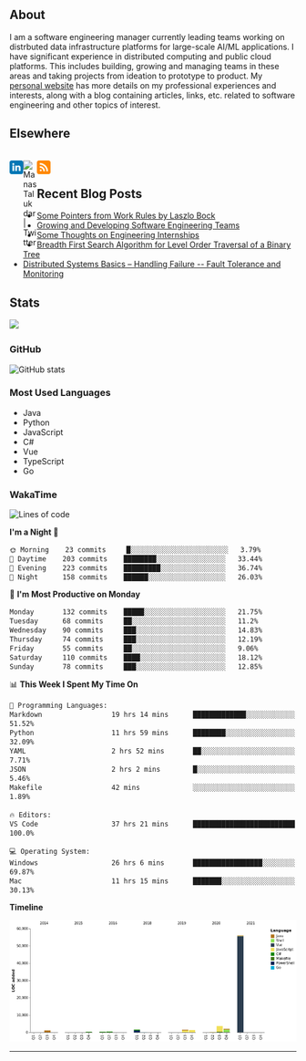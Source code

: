 ## About

I am a software engineering manager currently leading teams working on distrbuted data infrastructure platforms for large-scale AI/ML applications. I have significant experience in distributed computing and public cloud platforms. This includes building, growing and managing teams in these areas and taking projects from ideation to prototype to product. My [personal website](https://manastalukdar.github.io/) has more details on my professional experiences and interests, along with a blog containing articles, links, etc. related to software engineering and other topics of interest.

## Elsewhere

</br>

<a href="https://www.linkedin.com/in/manastalukdar" target="_blank">
  <img align="left" alt="Manas Talukdar | Linkedin" width="24px" src="https://raw.githubusercontent.com/edent/SuperTinyIcons/master/images/svg/linkedin.svg" />
</a>
<a href="https://www.twitter.com/manastalukdar" target="_blank">
  <img align="left" alt="Manas Talukdar | Twitter" width="24px" src="https://github.com/TheDudeThatCode/TheDudeThatCode/blob/master/Assets/Twitter.svg" />
</a>
<a href="https://manastalukdar.github.io/" target="_blank">
  <img align="left" alt="Manas Talukdar | Website" width="24px" src="https://github.com/edent/SuperTinyIcons/blob/master/images/svg/rss.svg" />
</a>

</br>

## Recent Blog Posts

<!-- BLOG:START -->
- [Some Pointers from Work Rules by Laszlo Bock](https://manastalukdar.github.io/blog/2020/01/25/work-rules-laszlo-bock-pointers/)
- [Growing and Developing Software Engineering Teams](https://manastalukdar.github.io/blog/2019/09/19/growing-developing-software-engineering-teams/)
- [Some Thoughts on Engineering Internships](https://manastalukdar.github.io/blog/2019/09/04/some-thoughts-on-engineering-internships/)
- [Breadth First Search Algorithm for Level Order Traversal of a Binary Tree](https://manastalukdar.github.io/blog/2019/08/29/breadth-first-search-binary-tree-level-order-traversal/)
- [Distributed Systems Basics – Handling Failure -- Fault Tolerance and Monitoring](https://manastalukdar.github.io/blog/2019/08/19/katemats-distributed-systems-fault-tolerance-monitoring/)
<!-- BLOG:END -->

## Stats

![](https://komarev.com/ghpvc/?username=manastalukdar)

### GitHub

![GitHub stats](https://github-readme-stats.vercel.app/api?username=manastalukdar&show_icons=true&hide_border=true&hide_rank=true&hide_title=true&icon_color=79ff97&text_color=cecac3&bg_color=4d4b4b)

### Most Used Languages

- Java
- Python
- JavaScript
- C#
- Vue
- TypeScript
- Go

<!--
![Top Langs](https://github-readme-stats.vercel.app/api/top-langs/?username=manastalukdar&layout=compact&hide_border=true&hide_title=true&icon_color=79ff97&text_color=cecac3&bg_color=4d4b4b)
-->

### WakaTime

<!--START_SECTION:waka-->
![Lines of code](https://img.shields.io/badge/From%20Hello%20World%20I%27ve%20Written-68935%20lines%20of%20code-blue)

**I'm a Night 🦉** 

```text
🌞 Morning    23 commits     █░░░░░░░░░░░░░░░░░░░░░░░░   3.79% 
🌆 Daytime    203 commits    ████████░░░░░░░░░░░░░░░░░   33.44% 
🌃 Evening    223 commits    █████████░░░░░░░░░░░░░░░░   36.74% 
🌙 Night      158 commits    ██████░░░░░░░░░░░░░░░░░░░   26.03%

```
📅 **I'm Most Productive on Monday** 

```text
Monday       132 commits    █████░░░░░░░░░░░░░░░░░░░░   21.75% 
Tuesday      68 commits     ██░░░░░░░░░░░░░░░░░░░░░░░   11.2% 
Wednesday    90 commits     ███░░░░░░░░░░░░░░░░░░░░░░   14.83% 
Thursday     74 commits     ███░░░░░░░░░░░░░░░░░░░░░░   12.19% 
Friday       55 commits     ██░░░░░░░░░░░░░░░░░░░░░░░   9.06% 
Saturday     110 commits    ████░░░░░░░░░░░░░░░░░░░░░   18.12% 
Sunday       78 commits     ███░░░░░░░░░░░░░░░░░░░░░░   12.85%

```


📊 **This Week I Spent My Time On** 

```text
💬 Programming Languages: 
Markdown                 19 hrs 14 mins      █████████████░░░░░░░░░░░░   51.52% 
Python                   11 hrs 59 mins      ████████░░░░░░░░░░░░░░░░░   32.09% 
YAML                     2 hrs 52 mins       ██░░░░░░░░░░░░░░░░░░░░░░░   7.71% 
JSON                     2 hrs 2 mins        █░░░░░░░░░░░░░░░░░░░░░░░░   5.46% 
Makefile                 42 mins             ░░░░░░░░░░░░░░░░░░░░░░░░░   1.89%

🔥 Editors: 
VS Code                  37 hrs 21 mins      █████████████████████████   100.0%

💻 Operating System: 
Windows                  26 hrs 6 mins       █████████████████░░░░░░░░   69.87% 
Mac                      11 hrs 15 mins      ███████░░░░░░░░░░░░░░░░░░   30.13%

```

**Timeline**

![Chart not found](https://raw.githubusercontent.com/manastalukdar/manastalukdar/master/charts/bar_graph.png) 


<!--END_SECTION:waka-->

---

<!--

**manastalukdar/manastalukdar** is a ✨ _special_ ✨ repository because its `README.md` (this file) appears on your GitHub profile.

Here are some ideas to get you started:

- 🔭 I’m currently working on ...
- 🌱 I’m currently learning ...
- 👯 I’m looking to collaborate on ...
- 🤔 I’m looking for help with ...
- 💬 Ask me about ...
- 📫 How to reach me: ...
- 😄 Pronouns: ...
- ⚡ Fun fact: ...
-->
